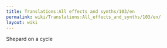 ```yaml
---
title: Translations:All effects and synths/103/en
permalink: wiki/Translations:All_effects_and_synths/103/en/
layout: wiki
---
```


Shepard on a cycle
